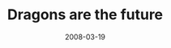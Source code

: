 ---
layout: base.njk
title : 'Dragons are the future' 
view_title : 'Dragons are the future' 
year : '2008' 
date : '2008-03-19' 
img_file : '/drawing/dragonsarethefuture.png' 
html_file : 'dragonsarethefuture' 
next_html : 'onlywhenwearebored.html' 
year_order : '118' 
permalink : "title/{{html_file}}.html"
---